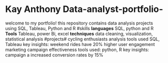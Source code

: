 # Kay Anthony Data-analyst-portfolio-
welcome to my portfolio! this repository contains data analysis projects using SQL, Tableau, Python and R
#skills
**languages** SQL, python and R
**Tools** Tableau, power Bi, excel
**techniques** data cleaning, visualization, statistical analysis
#projects# 
cycling enthusiasts analysis
tools used SQL, Tableau
key insights: weekend rides have 20% higher user engagement
marketing campaign effectiveness
tools used: python, R
key insights: campaign a increased conversion rates by 15%
